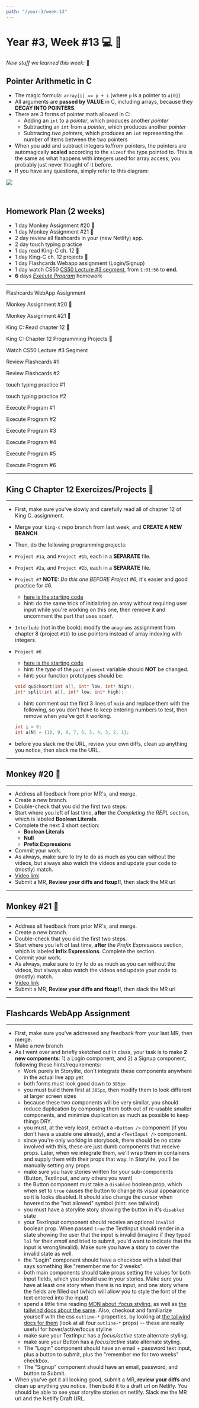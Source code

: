 ```yaml
---
path: "/year-3/week-13"
---
```


# Year #3, Week #13 💻 🏒

_New stuff we learned this week:_ 🤔

## Pointer Arithmetic in C

- The magic formula: `array[i] == p + i` (where `p` is a pointer to `a[0]`)
- All arguments are **passed by VALUE** in C, including arrays, because they
  **DECAY INTO POINTERS**.
- There are 3 forms of pointer math allowed in C:
  - Adding an `int` to a _pointer_, which produces another _pointer_
  - Subtracting an `int` from a _pointer_, which produces another _pointer_
  - Subtracing _two pointers_, which produces an `int` representing the number
    of items between the two pointers
- When you add and subtract integers to/from pointers, the pointers are
  automagically **scaled** according to the `sizeof` the type pointed to. This
  is the same as what happens with integers used for array access, you probably
  just never thought of it before.
- If you have any questions, simply refer to this diagram:

<img src="/images/pointer-arithmetic.png" style="margin-bottom: 2em;" />

## Homework Plan (2 weeks)

- 1 day Monkey Assignment #20 🐒
- 1 day Monkey Assignment #21 🐒
- 2 day review all flashcards in your (new Netlify) app.
- 2 day touch typing practice
- 1 day read King-C ch. 12 👑
- 1 day King-C ch. 12 projects 👑
- 1 day Flashcards Webapp assignment (Login/Signup)
- 1 day watch CS50
  [CS50 Lecture #3 segment](https://htc-viewer.netlify.app/?id=fykrlqbV9wM),
  from `1:01:56` to **end.**
- **6** days [_Execute Program_](https://www.executeprogram.com) homework

---

<Checkable id="login-signup">Flashcards WebApp Assignment</Checkable>

<Checkable id="monkey-20">Monkey Assignment #20 🐒</Checkable>

<Checkable id="monkey-21">Monkey Assignment #21 🐒</Checkable>

<Checkable id="king-c-read">King C: Read chapter 12 👑</Checkable>

<Checkable id="king-c">King C: Chapter 12 Programming Projects 👑</Checkable>

<Checkable id="cs50-vid">Watch CS50 Lecture #3 Segment</Checkable>

<Checkable id="flash-review">Review Flashcards #1</Checkable>

<Checkable id="flash-review-2">Review Flashcards #2</Checkable>

<Checkable id="typing-1">touch typing practice #1</Checkable>

<Checkable id="typing-2">touch typing practice #2</Checkable>

<Checkable id="xp-1">Execute Program #1</Checkable>

<Checkable id="xp-2">Execute Program #2</Checkable>

<Checkable id="xp-3">Execute Program #3</Checkable>

<Checkable id="xp-4">Execute Program #4</Checkable>

<Checkable id="xp-5">Execute Program #5</Checkable>

<Checkable id="xp-5">Execute Program #6</Checkable>

---

## King C Chapter 12 Exercizes/Projects 👑

---

- First, make sure you've slowly and carefully read all of chapter 12 of King C.
  assignment.
- Merge your `king-c` repo branch from last week, and **CREATE A NEW BRANCH**.
- Then, do the following programming projects:

- `Project #1a`, and `Project #1b`, each in a **SEPARATE** file.
- `Project #2a`, and `Project #2b`, each in a **SEPARATE** file.
- `Project #7` **NOTE:** _Do this one BEFORE Project #6_, it's easier and good
  practice for #6.

  - [here is the starting code](https://gitlab.howtocomputer.link/-/snippets/9)
  - hint: do the same trick of initializing an array without requiring user
    input while you're working on this one, then remove it and uncomment the
    part that uses `scanf`.

- `Interlude` (not in the book): modify the `anagrams` assignment from chapter 8
  (project `#16`) to use pointers instead of array indexing with integers.
- `Project #6`

  - [here is the starting code](https://gitlab.howtocomputer.link/-/snippets/8)
  - hint: the _type_ of the `part_element` variable should **NOT** be changed.
  - hint: your function prototypes should be:

  ```c
  void quicksort(int a[], int* low, int* high);
  int* split(int a[], int* low, int* high);
  ```

  - hint: comment out the first 3 lines of `main` and replace them with the
    following, so you don't have to keep entering numbers to test, then remove
    when you've got it working.

  ```c
  int i = 0;
  int a[N] = {10, 9, 8, 7, 6, 5, 4, 3, 2, 1};
  ```

- before you slack me the URL, review your own diffs, clean up anything you
  notice, then slack me the URL.

---

## Monkey #20 🐒

---

- Address all feedback from prior MR's, and merge.
- Create a new branch.
- Double-check that you did the first two steps.
- Start where you left of last time, **after** the _Completing the REPL_
  section, which is labeled **Boolean Literals**.
- Complete the next 3 short section:
  - **Boolean Literals**
  - **Null**
  - **Prefix Expressions**
- Commit your work.
- As always, make sure to try to do as much as you can without the videos, but
  always also watch the videos and update your code to (mostly) match.
- [Video link](https://flp-assets.nyc3.digitaloceanspaces.com/storage/htc-videos/monkey/30--3.5-eval-bools-prefix-expressions.mp4)
- Submit a MR, **Review your diffs and fixup!!**, then slack the MR url

---

## Monkey #21 🐒

---

- Address all feedback from prior MR's, and merge.
- Create a new branch.
- Double-check that you did the first two steps.
- Start where you left of last time, **after** the _Prefix Expressions_ section,
  which is labeled **Infix Expressions**. Complete the section.
- Commit your work.
- As always, make sure to try to do as much as you can without the videos, but
  always also watch the videos and update your code to (mostly) match.
- [Video link](https://flp-assets.nyc3.digitaloceanspaces.com/storage/htc-videos/monkey/31--3.5-eval-infix-expressions.mp4)
- Submit a MR, **Review your diffs and fixup!!**, then slack the MR url

---

## Flashcards WebApp Assignment

---

- First, make sure you've addressed any feedback from your last MR, then merge.
- Make a new branch
- As I went over and briefly sketched out in class, your task is to make **2 new
  components**: 1) a Login component, and 2) a Signup component, following these
  hints/requirements:
  - Work purely in Storylite, don't integrate these components anywhere in the
    actual live app yet
  - both forms must look good down to `385px`
  - you must build them first at `385px`, then modify them to look different at
    larger screen sizes
  - because these two components will be very similar, you should reduce
    duplication by composing them both out of re-usable smaller components, and
    minimize duplication as much as possible to keep things DRY.
  - you must, at the very least, extract a `<Button />` component (if you don't
    have a usable one already), and a `<TextInput />` component.
  - since you're only working in storybook, there should be no state involved
    with this, these are just dumb components that receive props. Later, when we
    integrate them, we'll wrap them in containers and supply them with their
    props that way. In Storylite, you'll be manually setting any props
  - make sure you have stories written for your sub-components (Button,
    TextInput, and any others you want)
  - the Button component must take a `disabled` boolean prop, which when set to
    `true` causes the button to change its visual appearance so it is looks
    disabled. It should also change the cursor when hovered to the "not allowed"
    symbol (hint: see tailwind)
  - you must have a storylite story showing the button in it's `disabled` state
  - your TextInput component should receive an optional `invalid` boolean prop.
    When passed `true` the TextInput should render in a state showing the user
    that the input is invalid (imagine if they typed `lol` for their _email_ and
    tried to submit, you'd want to indicate that the input is wrong/invalid).
    Make sure you have a story to cover the invalid state as well.
  - the "Login" component should have a checkbox with a label that says
    something like "remember me for 2 weeks".
  - both main components should take props setting the values for both input
    fields, which you should use in your stories. Make sure you have at least
    one story when there is no input, and one story where the fields are filled
    out (which will allow you to style the font of the text entered into the
    input)
  - spend a little time reading
    [MDN about :focus styling](https://developer.mozilla.org/en-US/docs/Web/CSS/:focus),
    as well as
    [the tailwind docs about the same](https://tailwindcss.com/docs/hover-focus-and-other-states).
    Also, checkout and familiarize yourself with the css `outline-*` properties,
    by looking at
    [the tailwind docs for them](https://tailwindcss.com/docs/outline-width)
    (look at all four `outline-*` props) -- these are really useful for
    hover/active/focus styline
  - make sure your TextInput has a _focus/active_ state alternate styling.
  - make sure your Button has a _focus/active_ state alternate styling.
  - The "Login" component should have an email + password text input, plus a
    button to submit, plus the "remember me for two weeks" checkbox.
  - The "Signup" component should have an email, password, and button to Submit.
- When you've got it all looking good, submit a MR, **review your diffs** and
  clean up anything you notice. Then build it to a draft url on Netlify. You
  should be able to see your storylite stories on netlify. Slack me the MR url
  and the Netlify Draft URL.
